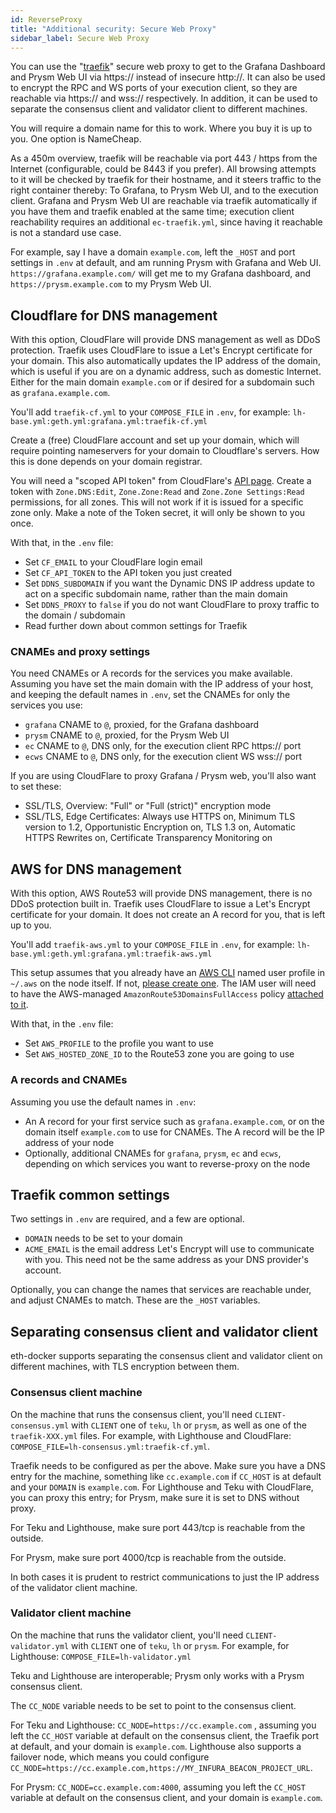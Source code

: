 ```yaml
---
id: ReverseProxy
title: "Additional security: Secure Web Proxy"
sidebar_label: Secure Web Proxy
---
```


You can use the "[traefik](https://traefik.io/)" secure web proxy to get to the Grafana Dashboard and Prysm Web UI via https:// instead
of insecure http://. It can also be used to encrypt the RPC and WS ports of your execution client, so they are reachable via
https:// and wss:// respectively. In addition, it can be used to separate the consensus client and validator client to different machines.

You will require a domain name for this to work. Where you buy it is up to you. One option is NameCheap.

As a 450m overview, traefik will be reachable via port 443 / https from the Internet (configurable, could be 8443 if you prefer). All
browsing attempts to it will be checked by traefik for their hostname, and it steers traffic to the right container thereby: To Grafana, to Prysm Web UI,
and to the execution client. Grafana and Prysm Web UI are reachable via traefik automatically if you have them and traefik enabled at the same time; execution client reachability requires an additional `ec-traefik.yml`, since having it reachable is not a standard use case.

For example, say I have a domain `example.com`, left the `_HOST` and port settings in `.env` at default, and am running Prysm with Grafana and Web UI.
`https://grafana.example.com/` will get me to my Grafana dashboard, and `https://prysm.example.com` to my Prysm Web UI.

## Cloudflare for DNS management

With this option, CloudFlare will provide DNS management as well as DDoS protection. Traefik uses CloudFlare to issue a Let's Encrypt certificate for
your domain. This also automatically updates the IP address of the domain, which is useful if you are on a dynamic address, such as domestic Internet. Either for the main domain `example.com` or if desired for a subdomain such as `grafana.example.com`.

You'll add `traefik-cf.yml` to your `COMPOSE_FILE` in `.env`, for example: `lh-base.yml:geth.yml:grafana.yml:traefik-cf.yml`

Create a (free) CloudFlare account and set up your domain, which will require pointing nameservers for your domain 
to Cloudflare's servers. How this is done depends on your domain registrar.

You will need a "scoped API token" from CloudFlare's [API page](https://dash.cloudflare.com/profile/api-tokens). Create a token with `Zone.DNS:Edit`, `Zone.Zone:Read` and `Zone.Zone Settings:Read` permissions, for all zones. This will not work if it is issued for a specific zone only. Make a note of the Token secret, it will only be shown to you once.

With that, in the `.env` file:
- Set `CF_EMAIL` to your CloudFlare login email
- Set `CF_API_TOKEN` to the API token you just created
- Set `DDNS_SUBDOMAIN` if you want the Dynamic DNS IP address update to act on a specific subdomain name, rather than the main domain
- Set `DDNS_PROXY` to `false` if you do not want CloudFlare to proxy traffic to the domain / subdomain
- Read further down about common settings for Traefik

### CNAMEs and proxy settings

You need CNAMEs or A records for the services you make available. Assuming you have set the main domain with the IP address of your host, and keeping the
default names in `.env`, set the CNAMEs for only the services you use:

- `grafana` CNAME to `@`, proxied, for the Grafana dashboard
- `prysm` CNAME to `@`, proxied, for the Prysm Web UI
- `ec` CNAME to `@`, DNS only, for the execution client RPC https:// port
- `ecws` CNAME to `@`, DNS only, for the execution client WS wss:// port

If you are using CloudFlare to proxy Grafana / Prysm web, you'll also want to set these:

- SSL/TLS, Overview: "Full" or "Full (strict)" encryption mode
- SSL/TLS, Edge Certificates: Always use HTTPS on, Minimum TLS version to 1.2, Opportunistic Encryption on, TLS 1.3 on, Automatic HTTPS Rewrites on, Certificate Transparency Monitoring on

## AWS for DNS management

With this option, AWS Route53 will provide DNS management, there is no DDoS protection built in. Traefik uses CloudFlare to issue a Let's Encrypt certificate for your domain. It does not create an A record for you, that is left up to you.

You'll add `traefik-aws.yml` to your `COMPOSE_FILE` in `.env`, for example: `lh-base.yml:geth.yml:grafana.yml:traefik-aws.yml`

This setup assumes that you already have an [AWS CLI](https://docs.aws.amazon.com/cli/latest/userguide/getting-started-install.html) named user profile in `~/.aws` on the node itself. If not, [please create one](https://docs.aws.amazon.com/cli/latest/userguide/cli-configure-profiles.html). The IAM user will need to have the AWS-managed `AmazonRoute53DomainsFullAccess` policy [attached to it](https://docs.aws.amazon.com/IAM/latest/UserGuide/access_policies_manage-attach-detach.html).

With that, in the `.env` file:
- Set `AWS_PROFILE` to the profile you want to use
- Set `AWS_HOSTED_ZONE_ID` to the Route53 zone you are going to use

### A records and CNAMEs

Assuming you use the default names in `.env`:

- An A record for your first service such as `grafana.example.com`, or on the domain itself `example.com` to use for CNAMEs. The A record will be the IP
  address of your node
- Optionally, additional CNAMEs for `grafana`, `prysm`, `ec` and `ecws`, depending on which services you want to reverse-proxy on the node

## Traefik common settings

Two settings in `.env` are required, and a few are optional.

- `DOMAIN` needs to be set to your domain
- `ACME_EMAIL` is the email address Let's Encrypt will use to communicate with you. This need not be the same address as your DNS provider's account.

Optionally, you can change the names that services are reachable under, and adjust CNAMEs to match. These are the `_HOST` variables.

## Separating consensus client and validator client

eth-docker supports separating the consensus client and validator client on different machines, with TLS encryption between them.

### Consensus client machine

On the machine that runs the consensus client, you'll need `CLIENT-consensus.yml` with `CLIENT` one of `teku`, `lh` or `prysm`, as well as one of the `traefik-XXX.yml` files. For example, with Lighthouse and CloudFlare: `COMPOSE_FILE=lh-consensus.yml:traefik-cf.yml`.

Traefik needs to be configured as per the above. Make sure you have a DNS entry for the machine, something like `cc.example.com` if `CC_HOST` is at default and your `DOMAIN` is `example.com`. For Lighthouse and Teku with CloudFlare, you can proxy this entry; for Prysm,
make sure it is set to DNS without proxy.

For Teku and Lighthouse, make sure port 443/tcp is reachable from the outside.

For Prysm, make sure port 4000/tcp is reachable from the outside.

In both cases it is prudent to restrict communications to just the IP address of the validator client machine.

### Validator client machine

On the machine that runs the validator client, you'll need `CLIENT-validator.yml` with `CLIENT` one of `teku`, `lh` or `prysm`. For example, for Lighthouse: `COMPOSE_FILE=lh-validator.yml`

Teku and Lighthouse are interoperable; Prysm only works with a Prysm consensus client.

The `CC_NODE` variable needs to be set to point to the consensus client.

For Teku and Lighthouse: `CC_NODE=https://cc.example.com` , assuming you left the `CC_HOST` variable at default on the consensus client, the Traefik port at default, and your domain is `example.com`.
Lighthouse also supports a failover node, which means you could configure `CC_NODE=https://cc.example.com,https://MY_INFURA_BEACON_PROJECT_URL`.

For Prysm: `CC_NODE=cc.example.com:4000`, assuming you left the `CC_HOST` variable at default on the consensus client, and your domain is `example.com`.
